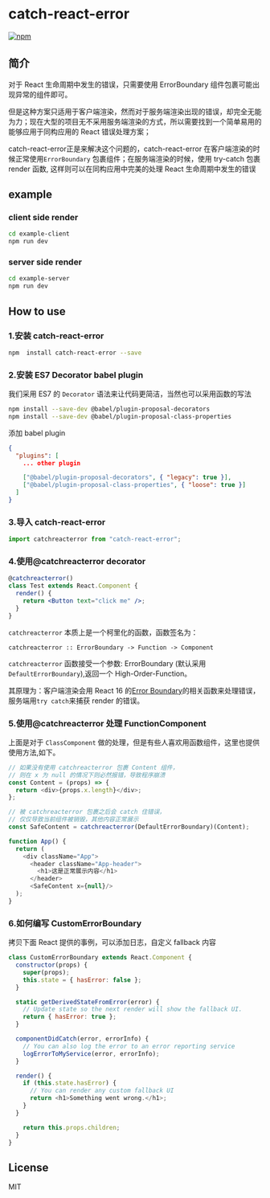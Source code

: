 # catch-react-error

[![npm](https://img.shields.io/npm/v/catch-react-error?style=flat-square)](https://www.npmjs.com/package/catch-react-error)

## 简介
对于 React 生命周期中发生的错误，只需要使用 ErrorBoundary 组件包裹可能出现异常的组件即可。

但是这种方案只适用于客户端渲染，然而对于服务端渲染出现的错误，却完全无能为力；现在大型的项目无不采用服务端渲染的方式，所以需要找到一个简单易用的能够应用于同构应用的 React 错误处理方案；
 
catch-react-error正是来解决这个问题的，catch-react-error 在客户端渲染的时候正常使用`ErrorBoundary` 包裹组件；在服务端渲染的时候，使用 try-catch 包裹 render 函数, 这样则可以在同构应用中完美的处理 React 生命周期中发生的错误

## example
### client side render

```sh
cd example-client
npm run dev
```

### server side render

```sh
cd example-server
npm run dev
```

## How to use

### 1.安装 catch-react-error

```sh
npm  install catch-react-error --save
```

### 2.安装 ES7 Decorator babel plugin
我们采用 ES7 的 `Decorator` 语法来让代码更简洁，当然也可以采用函数的写法
```sh
npm install --save-dev @babel/plugin-proposal-decorators
npm install --save-dev @babel/plugin-proposal-class-properties

```

添加 babel plugin

```json
{
  "plugins": [
    ... other plugin

    ["@babel/plugin-proposal-decorators", { "legacy": true }],
    ["@babel/plugin-proposal-class-properties", { "loose": true }]
  ]
}
```

### 3.导入 catch-react-error

```jsx
import catchreacterror from "catch-react-error";
```

### 4.使用@catchreacterror decorator

```jsx
@catchreacterror()
class Test extends React.Component {
  render() {
    return <Button text="click me" />;
  }
}
```

`catchreacterror` 本质上是一个柯里化的函数，函数签名为：
```
catchreacterror :: ErrorBoundary -> Function -> Component
```

`catchreacterror` 函数接受一个参数: ErrorBoundary (默认采用`DefaultErrorBoundary`),返回一个 High-Order-Function。

其原理为：客户端渲染会用 React 16 的[Error Boundary](https://reactjs.org/blog/2017/07/26/error-handling-in-react-16.html)的相关函数来处理错误，服务端用`try catch`来捕获 render 的错误。

### 5.使用@catchreacterror 处理 FunctionComponent

上面是对于 `ClassComponent` 做的处理，但是有些人喜欢用函数组件，这里也提供使用方法,如下。

```js
// 如果没有使用 catchreacterror 包裹 Content 组件，
// 则在 x 为 null 的情况下则必然报错，导致程序崩溃
const Content = (props) => {
  return <div>{props.x.length}</div>;
};

// 被 catchreacterror 包裹之后会 catch 住错误，
// 仅仅导致当前组件被销毁，其他内容正常展示
const SafeContent = catchreacterror(DefaultErrorBoundary)(Content);

function App() {
  return (
    <div className="App">
      <header className="App-header">
        <h1>这是正常展示内容</h1>
      </header>
      <SafeContent x={null}/>
  );
}
```

### 6.如何编写 CustomErrorBoundary

拷贝下面 React 提供的事例，可以添加日志，自定义 fallback 内容

```js
class CustomErrorBoundary extends React.Component {
  constructor(props) {
    super(props);
    this.state = { hasError: false };
  }

  static getDerivedStateFromError(error) {
    // Update state so the next render will show the fallback UI.
    return { hasError: true };
  }

  componentDidCatch(error, errorInfo) {
    // You can also log the error to an error reporting service
    logErrorToMyService(error, errorInfo);
  }

  render() {
    if (this.state.hasError) {
      // You can render any custom fallback UI
      return <h1>Something went wrong.</h1>;
    }
  }

    return this.props.children;
  }
}
```

## License   

MIT  